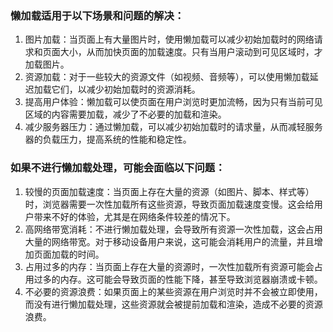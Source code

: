 ### 懒加载适用于以下场景和问题的解决：

1. 图片加载：当页面上有大量图片时，使用懒加载可以减少初始加载时的网络请求和页面大小，从而加快页面的加载速度。只有当用户滚动到可见区域时，才加载图片。
2. 资源加载：对于一些较大的资源文件（如视频、音频等），可以使用懒加载延迟加载它们，以减少初始加载时的资源消耗。
3. 提高用户体验：懒加载可以使页面在用户浏览时更加流畅，因为只有当前可见区域的内容需要加载，减少了不必要的加载和渲染。
4. 减少服务器压力：通过懒加载，可以减少初始加载时的请求量，从而减轻服务器的负载压力，提高系统的性能和稳定性。

### 如果不进行懒加载处理，可能会面临以下问题：

1. 较慢的页面加载速度：当页面上存在大量的资源（如图片、脚本、样式等）时，浏览器需要一次性加载所有这些资源，导致页面加载速度变慢。这会给用户带来不好的体验，尤其是在网络条件较差的情况下。
2. 高网络带宽消耗：不进行懒加载处理，会导致所有资源一次性加载，这会占用大量的网络带宽。对于移动设备用户来说，这可能会消耗用户的流量，并且增加页面加载的时间。
3. 占用过多的内存：当页面上存在大量的资源时，一次性加载所有资源可能会占用过多的内存。这可能会导致页面的性能下降，甚至导致浏览器崩溃或卡顿。
4. 不必要的资源浪费：如果页面上的某些资源在用户浏览时并不会被立即使用，而没有进行懒加载处理，这些资源就会被提前加载和渲染，造成不必要的资源浪费。

